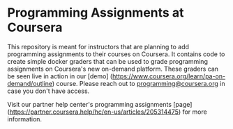 # Programming Assignments at Coursera

This repository is meant for instructors that are planning to add programming assignments to their courses on Coursera. It contains code to create simple docker graders that can be used to grade programming assignments on Coursera's new on-demand platform. These graders can be seen live in action in our [demo] (https://www.coursera.org/learn/pa-on-demand/outline) course. Please reach out to programming@coursera.org in case you don't have access.

Visit our partner help center's programming assignments [page] (https://partner.coursera.help/hc/en-us/articles/205314475) for more information.
